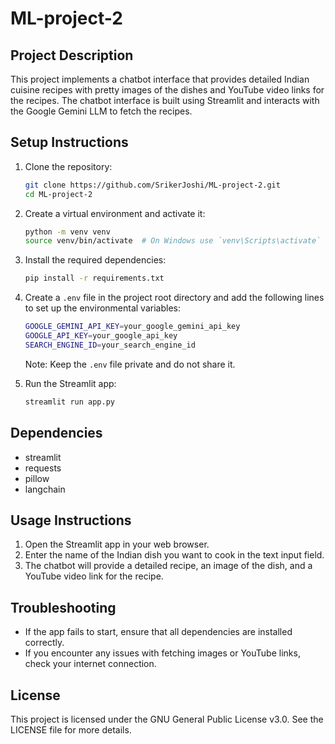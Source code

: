 # ML-project-2

## Project Description

This project implements a chatbot interface that provides detailed Indian cuisine recipes with pretty images of the dishes and YouTube video links for the recipes. The chatbot interface is built using Streamlit and interacts with the Google Gemini LLM to fetch the recipes.

## Setup Instructions

1. Clone the repository:
   ```bash
   git clone https://github.com/SrikerJoshi/ML-project-2.git
   cd ML-project-2
   ```

2. Create a virtual environment and activate it:
   ```bash
   python -m venv venv
   source venv/bin/activate  # On Windows use `venv\Scripts\activate`
   ```

3. Install the required dependencies:
   ```bash
   pip install -r requirements.txt
   ```

4. Create a `.env` file in the project root directory and add the following lines to set up the environmental variables:
   ```bash
   GOOGLE_GEMINI_API_KEY=your_google_gemini_api_key
   GOOGLE_API_KEY=your_google_api_key
   SEARCH_ENGINE_ID=your_search_engine_id
   ```

   Note: Keep the `.env` file private and do not share it.

5. Run the Streamlit app:
   ```bash
   streamlit run app.py
   ```

## Dependencies

- streamlit
- requests
- pillow
- langchain

## Usage Instructions

1. Open the Streamlit app in your web browser.
2. Enter the name of the Indian dish you want to cook in the text input field.
3. The chatbot will provide a detailed recipe, an image of the dish, and a YouTube video link for the recipe.

## Troubleshooting

- If the app fails to start, ensure that all dependencies are installed correctly.
- If you encounter any issues with fetching images or YouTube links, check your internet connection.

## License

This project is licensed under the GNU General Public License v3.0. See the LICENSE file for more details.
